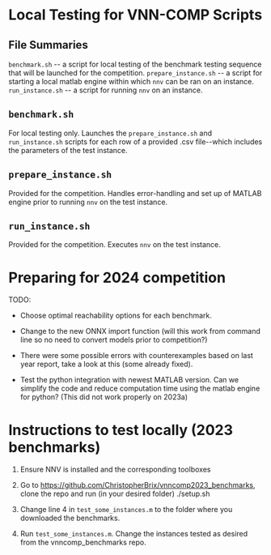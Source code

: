 # Local Testing for VNN-COMP Scripts

## File Summaries
`benchmark.sh`        -- a script for local testing of the benchmark testing sequence that will be launched for the competition.
`prepare_instance.sh` -- a script for starting a local matlab engine within which `nnv` can be ran on an instance.
`run_instance.sh`     -- a script for running `nnv` on an instance.

## `benchmark.sh`
For local testing only. Launches the `prepare_instance.sh` and `run_instance.sh` scripts for each row of a provided .csv file--which includes the parameters of the test instance.

## `prepare_instance.sh`
Provided for the competition. Handles error-handling and set up of MATLAB engine prior to running `nnv` on the test instance.

## `run_instance.sh`
Provided for the competition. Executes `nnv` on the test instance.


# Preparing for 2024 competition

TODO:

- Choose optimal reachability options for each benchmark.

- Change to the new ONNX import function (will this work from command line so no need to convert models prior to competition?)

- There were some possible errors with counterexamples based on last year report, take a look at this (some already fixed).

- Test the python integration with newest MATLAB version. Can we simplify the code and reduce computation time using the matlab engine for python? (This did not work properly on 2023a)


# Instructions to test locally (2023 benchmarks)

1) Ensure NNV is installed and the corresponding toolboxes

2) Go to https://github.com/ChristopherBrix/vnncomp2023_benchmarks, clone the repo and run (in your desired folder) ./setup.sh

3) Change line 4 in `test_some_instances.m` to the folder where you downloaded the benchmarks.

4) Run `test_some_instances.m`. Change the instances tested as desired from the vnncomp_benchmarks repo.
